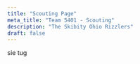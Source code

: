 ```yaml
---
title: "Scouting Page"
meta_title: "Team 5401 - Scouting"
description: "The Skibity Ohio Rizzlers"
draft: false
---
```

sie tug